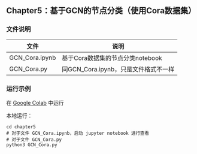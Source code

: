 ## Chapter5：基于GCN的节点分类（使用Cora数据集）

### 文件说明

| 文件           | 说明                                 |
| -------------- | ------------------------------------ |
| GCN_Cora.ipynb | 基于Cora数据集的节点分类notebook     |
| GCN_Cora.py    | 同GCN_Cora.ipynb，只是文件格式不一样 |

### 运行示例

在 [Google Colab](https://colab.research.google.com/github/FighterLYL/GraphNeuralNetwork/blob/master/chapter5/GCN_Cora.ipynb) 中运行

本地运行：

```shell
cd chapter5
# 对于文件 GCN_Cora.ipynb，启动 jupyter notebook 进行查看
# 对于文件 GCN_Cora.py
python3 GCN_Cora.py
```
